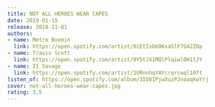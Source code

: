 ```yaml
---
title: NOT ALL HEROES WEAR CAPES
date: 2019-01-15
release: 2018-11-01
authors:
- name: Metro Boomin
  link: https://open.spotify.com/artist/0iEtIxbK0KxaSlF7G42ZOp
- name: Travis Scott
  link: https://open.spotify.com/artist/0Y5tJX1MQlPlqiwlOH1tJY
- name: 21 Savage
  link: https://open.spotify.com/artist/1URnnhqYAYcrqrcwql10ft
listen_of: https://open.spotify.com/album/3IO8IPjwXuzPJnoaqkwYrj
cover: not-all-heroes-wear-capes.jpg
rating: 3.5
---
```

